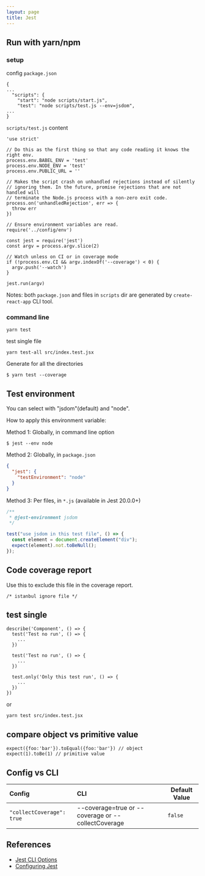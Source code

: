 ```yaml
---
layout: page
title: Jest
---
```


## Run with yarn/npm

### setup

config `package.json`

```
{
...
  "scripts": {
    "start": "node scripts/start.js",
    "test": "node scripts/test.js --env=jsdom",
...
}
```

`scripts/test.js` content

```
'use strict'

// Do this as the first thing so that any code reading it knows the right env.
process.env.BABEL_ENV = 'test'
process.env.NODE_ENV = 'test'
process.env.PUBLIC_URL = ''

// Makes the script crash on unhandled rejections instead of silently
// ignoring them. In the future, promise rejections that are not handled will
// terminate the Node.js process with a non-zero exit code.
process.on('unhandledRejection', err => {
  throw err
})

// Ensure environment variables are read.
require('../config/env')

const jest = require('jest')
const argv = process.argv.slice(2)

// Watch unless on CI or in coverage mode
if (!process.env.CI && argv.indexOf('--coverage') < 0) {
  argv.push('--watch')
}

jest.run(argv)
```

Notes: both `package.json` and files in `scripts` dir are generated by `create-react-app` CLI tool.

### command line

```
yarn test
```

test single file

```
yarn test-all src/index.test.jsx
```

Generate for all the directories

```
$ yarn test --coverage
```

## Test environment

You can select with "jsdom"(default) and "node".

How to apply this environment variable:

Method 1: Globally, in command line option

```
$ jest --env node
```

Method 2: Globally, in `package.json`

```json
{
  "jest": {
    "testEnvironment": "node"
  }
}
```

Method 3: Per files, in `*.js` (available in Jest 20.0.0+)

```js
/**
 * @jest-environment jsdom
 */

test("use jsdom in this test file", () => {
  const element = document.createElement("div");
  expect(element).not.toBeNull();
});
```

## Code coverage report

Use this to exclude this file in the coverage report.

```
/* istanbul ignore file */
```

## test single

```
describe('Component', () => {
  test('Test no run', () => {
    ...
  })

  test('Test no run', () => {
    ...
  })

  test.only('Only this test run', () => {
    ...
  })
})
```

or

```
yarn test src/index.test.jsx
```

## compare object vs primitive value

```
expect({foo:'bar'}).toEqual({foo:'bar'}) // object
expect(1).toBe(1) // primitive value
```

## Config vs CLI

| Config                    | CLI                                                | Default Value |
| :------------------------ | :------------------------------------------------- | ------------- |
| `"collectCoverage": true` | --coverage=true or --coverage or --collectCoverage | `false`       |

## References

- [Jest CLI Options](https://jestjs.io/docs/en/cli.html#--coverageboolean)
- [Configuring Jest](https://jestjs.io/docs/en/configuration.html)
